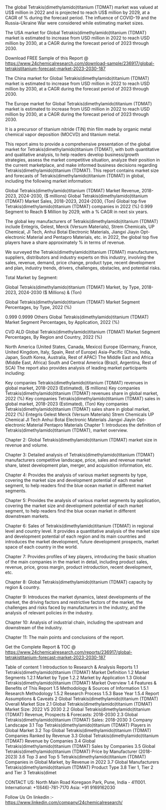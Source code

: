 The global Tetrakis(dimethylamido)titanium (TDMAT) market was valued at US$ million in 2022 and is projected to reach US$ million by 2029, at a CAGR of % during the forecast period. The influence of COVID-19 and the Russia-Ukraine War were considered while estimating market sizes.

The USA market for Global Tetrakis(dimethylamido)titanium (TDMAT)  market is estimated to increase from USD million in 2022 to reach USD million by 2030, at a CAGR during the forecast period of 2023 through 2030.

Download FREE Sample of this Report @ https://www.24chemicalresearch.com/download-sample/236917/global-tetrakistitanium-forecast-market-2023-2030-187

The China market for Global Tetrakis(dimethylamido)titanium (TDMAT)  market is estimated to increase from USD million in 2022 to reach USD million by 2030, at a CAGR during the forecast period of 2023 through 2030.

The Europe market for Global Tetrakis(dimethylamido)titanium (TDMAT)  market is estimated to increase from USD million in 2022 to reach USD million by 2030, at a CAGR during the forecast period of 2023 through 2030.

It is a precursor of titanium nitride (TiN) thin film made by organic metal chemical vapor deposition (MOCVD) and titanium metal.

This report aims to provide a comprehensive presentation of the global market for Tetrakis(dimethylamido)titanium (TDMAT), with both quantitative and qualitative analysis, to help readers develop business/growth strategies, assess the market competitive situation, analyze their position in the current marketplace, and make informed business decisions regarding Tetrakis(dimethylamido)titanium (TDMAT). This report contains market size and forecasts of Tetrakis(dimethylamido)titanium (TDMAT) in global, including the following market information:

Global Tetrakis(dimethylamido)titanium (TDMAT) Market Revenue, 2018-2023, 2024-2030, ($ millions)
Global Tetrakis(dimethylamido)titanium (TDMAT) Market Sales, 2018-2023, 2024-2030, (Ton)
Global top five Tetrakis(dimethylamido)titanium (TDMAT) companies in 2022 (%)
0.999 Segment to Reach $ Million by 2029, with a % CAGR in next six years.

The global key manufacturers of Tetrakis(dimethylamido)titanium (TDMAT) include Entegris, Gelest, Merck (Versum Materials), Strem Chemicals, UP Chemical, JI Tech, Anhui Botai Electronic Materials, Jiangxi Jiayin Opt-electronic Material and Pentapro Materials, etc. in 2022, the global top five players have a share approximately % in terms of revenue.

We surveyed the Tetrakis(dimethylamido)titanium (TDMAT) manufacturers, suppliers, distributors and industry experts on this industry, involving the sales, revenue, demand, price change, product type, recent development and plan, industry trends, drivers, challenges, obstacles, and potential risks.

Total Market by Segment:

Global Tetrakis(dimethylamido)titanium (TDMAT) Market, by Type, 2018-2023, 2024-2030 ($ Millions) & (Ton)

Global Tetrakis(dimethylamido)titanium (TDMAT) Market Segment Percentages, by Type, 2022 (%)

0.999
0.9999
Others
Global Tetrakis(dimethylamido)titanium (TDMAT) Market Segment Percentages, by Application, 2022 (%)

CVD
ALD
Global Tetrakis(dimethylamido)titanium (TDMAT) Market Segment Percentages, By Region and Country, 2022 (%)

North America (United States, Canada, Mexico)
Europe (Germany, France, United Kingdom, Italy, Spain, Rest of Europe)
Asia-Pacific (China, India, Japan, South Korea, Australia, Rest of APAC)
The Middle East and Africa (Middle East, Africa)
South and Central America (Brazil, Argentina, Rest of SCA)
The report also provides analysis of leading market participants including:

Key companies Tetrakis(dimethylamido)titanium (TDMAT) revenues in global market, 2018-2023 (Estimated), ($ millions)
Key companies Tetrakis(dimethylamido)titanium (TDMAT) revenues share in global market, 2022 (%)
Key companies Tetrakis(dimethylamido)titanium (TDMAT) sales in global market, 2018-2023 (Estimated), (Ton)
Key companies Tetrakis(dimethylamido)titanium (TDMAT) sales share in global market, 2022 (%)
Entegris
Gelest
Merck (Versum Materials)
Strem Chemicals
UP Chemical
JI Tech
Anhui Botai Electronic Materials
Jiangxi Jiayin Opt-electronic Material
Pentapro Materials
Chapter 1: Introduces the definition of Tetrakis(dimethylamido)titanium (TDMAT), market overview.

Chapter 2: Global Tetrakis(dimethylamido)titanium (TDMAT) market size in revenue and volume.

Chapter 3: Detailed analysis of Tetrakis(dimethylamido)titanium (TDMAT) manufacturers competitive landscape, price, sales and revenue market share, latest development plan, merger, and acquisition information, etc.

Chapter 4: Provides the analysis of various market segments by type, covering the market size and development potential of each market segment, to help readers find the blue ocean market in different market segments.

Chapter 5: Provides the analysis of various market segments by application, covering the market size and development potential of each market segment, to help readers find the blue ocean market in different downstream markets.

Chapter 6: Sales of Tetrakis(dimethylamido)titanium (TDMAT) in regional level and country level. It provides a quantitative analysis of the market size and development potential of each region and its main countries and introduces the market development, future development prospects, market space of each country in the world.

Chapter 7: Provides profiles of key players, introducing the basic situation of the main companies in the market in detail, including product sales, revenue, price, gross margin, product introduction, recent development, etc.

Chapter 8: Global Tetrakis(dimethylamido)titanium (TDMAT) capacity by region & country.

Chapter 9: Introduces the market dynamics, latest developments of the market, the driving factors and restrictive factors of the market, the challenges and risks faced by manufacturers in the industry, and the analysis of relevant policies in the industry.

Chapter 10: Analysis of industrial chain, including the upstream and downstream of the industry.

Chapter 11: The main points and conclusions of the report.

Get the Complete Report & TOC @ https://www.24chemicalresearch.com/reports/236917/global-tetrakistitanium-forecast-market-2023-2030-187

Table of content
1 Introduction to Research & Analysis Reports
1.1 Tetrakis(dimethylamido)titanium (TDMAT) Market Definition
1.2 Market Segments
1.2.1 Market by Type
1.2.2 Market by Application
1.3 Global Tetrakis(dimethylamido)titanium (TDMAT) Market Overview
1.4 Features & Benefits of This Report
1.5 Methodology & Sources of Information
1.5.1 Research Methodology
1.5.2 Research Process
1.5.3 Base Year
1.5.4 Report Assumptions & Caveats
2 Global Tetrakis(dimethylamido)titanium (TDMAT) Overall Market Size
2.1 Global Tetrakis(dimethylamido)titanium (TDMAT) Market Size: 2022 VS 2030
2.2 Global Tetrakis(dimethylamido)titanium (TDMAT) Revenue, Prospects & Forecasts: 2018-2030
2.3 Global Tetrakis(dimethylamido)titanium (TDMAT) Sales: 2018-2030
3 Company Landscape
3.1 Top Tetrakis(dimethylamido)titanium (TDMAT) Players in Global Market
3.2 Top Global Tetrakis(dimethylamido)titanium (TDMAT) Companies Ranked by Revenue
3.3 Global Tetrakis(dimethylamido)titanium (TDMAT) Revenue by Companies
3.4 Global Tetrakis(dimethylamido)titanium (TDMAT) Sales by Companies
3.5 Global Tetrakis(dimethylamido)titanium (TDMAT) Price by Manufacturer (2018-2023)
3.6 Top 3 and Top 5 Tetrakis(dimethylamido)titanium (TDMAT) Companies in Global Market, by Revenue in 2022
3.7 Global Manufacturers Tetrakis(dimethylamido)titanium (TDMAT) Product Type
3.8 Tier 1, Tier 2 and Tier 3 Tetrakis(dimet

CONTACT US:
North Main Road Koregaon Park, Pune, India - 411001.
International: +1(646)-781-7170
Asia: +91 9169162030

Follow Us On linkedin :- https://www.linkedin.com/company/24chemicalresearch/
